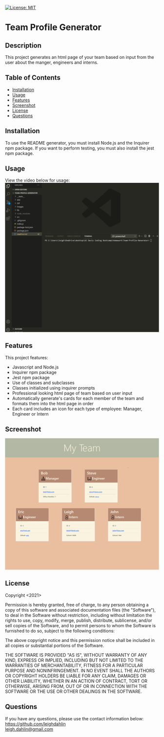[![License: MIT](https://img.shields.io/badge/License-MIT-yellow.svg)](https://opensource.org/licenses/MIT)

# Team Profile Generator

## Description
This project generates an html page of your team based on input from the user about the manger, engineers and interns. 

## Table of Contents

 - [Installation](#installation)
 - [Usage](#usage)
 - [Features](#features)
 - [Screenshot](#screenshot)
 - [License](#license)
 - [Questions](#questions)
 
## Installation
To use the README generator, you must install Node.js and the Inquirer npm package. If you want to perform testing, you must also install the jest npm package. 

## Usage
View the video below for usage:
![gif of Team Profile Generator](./GIF/TeamProfileGenerator.gif)

## Features

This project features:

 - Javascript and Node.js
 - Inquirer npm package
 - Jest npm package
 - Use of classes and subclasses
 - Classes initialized using inquirer prompts
 - Professional looking html page of team based on user input
 - Automatically generate's cards for each member of the team and formats them into the html page in order
 - Each card includes an icon for each type of employee: Manager, Engineer or Intern

## Screenshot
![Screenshot of example HTML page](./Images/html-page-screenshot.png)

## License
Copyright <2021> <COPYRIGHT Leigh C Dahlin>

Permission is hereby granted, free of charge, to any person obtaining a copy of this software and associated documentation files (the "Software"), to deal in the Software without restriction, including without limitation the rights to use, copy, modify, merge, publish, distribute, sublicense, and/or sell copies of the Software, and to permit persons to whom the Software is furnished to do so, subject to the following conditions:

The above copyright notice and this permission notice shall be included in all copies or substantial portions of the Software.

THE SOFTWARE IS PROVIDED "AS IS", WITHOUT WARRANTY OF ANY KIND, EXPRESS OR IMPLIED, INCLUDING BUT NOT LIMITED TO THE WARRANTIES OF MERCHANTABILITY, FITNESS FOR A PARTICULAR PURPOSE AND NONINFRINGEMENT. IN NO EVENT SHALL THE AUTHORS OR COPYRIGHT HOLDERS BE LIABLE FOR ANY CLAIM, DAMAGES OR OTHER LIABILITY, WHETHER IN AN ACTION OF CONTRACT, TORT OR OTHERWISE, ARISING FROM, OUT OF OR IN CONNECTION WITH THE SOFTWARE OR THE USE OR OTHER DEALINGS IN THE SOFTWARE.

## Questions
If you have any questions, please use the contact information below:
https://github.com/leighdahlin  
leigh.dahlin@gmail.com